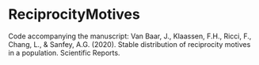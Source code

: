# ReciprocityMotives
Code accompanying the manuscript: Van Baar, J., Klaassen, F.H., Ricci, F., Chang, L., &amp; Sanfey, A.G. (2020). Stable distribution of reciprocity motives in a population. Scientific Reports.

